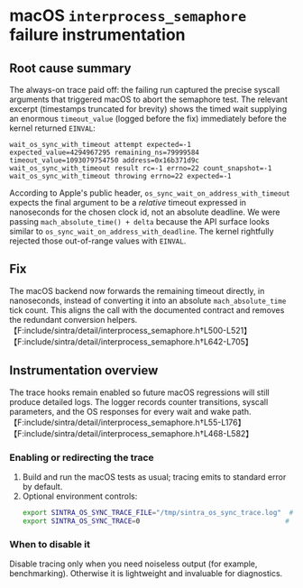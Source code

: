 # macOS `interprocess_semaphore` failure instrumentation

## Root cause summary

The always-on trace paid off: the failing run captured the precise syscall arguments that
triggered macOS to abort the semaphore test. The relevant excerpt (timestamps truncated for
brevity) shows the timed wait supplying an enormous `timeout_value` (logged before the fix)
immediately before the kernel returned `EINVAL`:

```
wait_os_sync_with_timeout attempt expected=-1 expected_value=4294967295 remaining_ns=79999584 timeout_value=1093079754750 address=0x16b371d9c
wait_os_sync_with_timeout result rc=-1 errno=22 count_snapshot=-1
wait_os_sync_with_timeout throwing errno=22 expected=-1
```

According to Apple's public header, `os_sync_wait_on_address_with_timeout` expects the final
argument to be a *relative* timeout expressed in nanoseconds for the chosen clock id, not an
absolute deadline. We were passing `mach_absolute_time() + delta` because the API surface looks
similar to `os_sync_wait_on_address_with_deadline`. The kernel rightfully rejected those
out-of-range values with `EINVAL`.

## Fix

The macOS backend now forwards the remaining timeout directly, in nanoseconds, instead of
converting it into an absolute `mach_absolute_time` tick count. This aligns the call with the
documented contract and removes the redundant conversion helpers.【F:include/sintra/detail/interprocess_semaphore.h†L500-L521】【F:include/sintra/detail/interprocess_semaphore.h†L642-L705】

## Instrumentation overview

The trace hooks remain enabled so future macOS regressions will still produce detailed logs. The
logger records counter transitions, syscall parameters, and the OS responses for every wait and
wake path.【F:include/sintra/detail/interprocess_semaphore.h†L55-L176】【F:include/sintra/detail/interprocess_semaphore.h†L468-L582】

### Enabling or redirecting the trace

1. Build and run the macOS tests as usual; tracing emits to standard error by default.
2. Optional environment controls:
   ```bash
   export SINTRA_OS_SYNC_TRACE_FILE="/tmp/sintra_os_sync_trace.log"  # redirect output
   export SINTRA_OS_SYNC_TRACE=0                                    # disable tracing
   ```

### When to disable it

Disable tracing only when you need noiseless output (for example, benchmarking). Otherwise it is
lightweight and invaluable for diagnostics.
